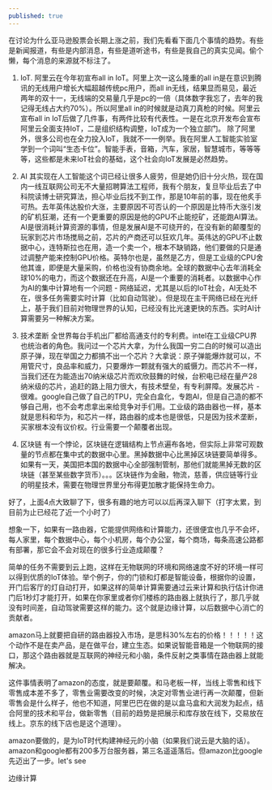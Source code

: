 ```yaml
---
published: true
---
```


在讨论为什么亚马逊股票会长期上涨之前，我们先看看下面几个事情的趋势。有些是新闻报道，有些是内部消息，有些是道听途书，有些是我自己的真实见闻。偷个懒，每个消息的来源就不标注了。

1. IoT. 
阿里云在今年初宣布all in IoT。阿里上次一这么隆重的all in是在意识到腾讯的无线用户增长大幅超越传统pc用户，而all in无线，结果显而易见，最近两年的双十一，无线端的交易量几乎是pc的一倍（具体数字我忘了，去年的我记得无线占大约70%）。所以阿里all in的时候就是动真刀真枪的时候。阿里云宣布all in IoT后做了几件事，有两件比较有代表性。一是在北京开发布会宣布阿里云全面支持IoT，二是组织结构调整，IoT成为一个独立部门。
除了阿里外，很多公司也在全力投入IoT，我就不一一例举。我在阿里人工智能实验室学到一个词叫“生态卡位”。智能手表，音箱，汽车，家居，智慧城市，等等等等，这些都是未来IoT社会的基础，这个社会向IoT发展是必然趋势。

2. AI
其实现在人工智能这个词已经让很多人疲劳，但是她仍旧十分火热，现在国内一线互联网公司无不大量招聘算法工程师，我有个朋友，复旦毕业后去了中科院读博士研究算法，担心毕业后找不到工作，那是10年前的事，现在他炙手可热。去年英伟达股价大涨，主要原因不可否认的一个原因是比特币大涨引发的矿机狂潮，还有一个更重要的原因是他的GPU不止能挖矿，还能跑AI算法。AI是很消耗计算资源的事情，但是发展AI是不可绕开的，在没有新的颠覆型的玩家到芯片市场搅局之前，芯片的产商还可以狂欢几年。英伟达的GPU不止数据中心，连特斯拉也在用，造一个卖一个，根本不缺销路，他们要做的只是通过调整产能来控制GPU价格。英特尔也是，虽然是乙方，但是工业级的CPU舍他其谁，即便是大量采购，价格也没有协商余地。全球的数据中心去年消耗全球10%的电力，而这个数据还在升高，AI是一个重要的消耗者。以数据中心作为AI的集中计算地有一个问题 - 网络延迟，尤其是以后的IoT社会，AI无处不在，很多任务需要实时计算（比如自动驾驶）。但是现在主干网络已经在光纤上，基于我们目前对物理世界的认知，已经没有比光速更快的东西。实时AI计算需要另一种解决方案。


3. 技术垄断
全世界每台手机出厂都给高通支付的专利费。intel在工业级CPU界也统治者的角色。我问过一个芯片大拿，为什么我国一穷二白的时候可以造出原子弹，现在举国之力都搞不出一个芯片？大拿说：原子弹能爆炸就可以，不用管尺寸，良品率和威力，只要爆炸一颗就有强大的威慑力。而芯片不一样，当我们还在为能造出70纳米级芯片而欢欣鼓舞的时候，台积电已经在量产28纳米级的芯片，追赶的路上阻力很大，有技术壁垒，有专利屏障。发展芯片 - 很难。google自己做了自己的TPU，完全白盒化，专跑AI，但是自己造的都不够自己用，也不会考虑拿出来给竞争对手们用。工业级的路由器也一样，基本就是思科和华为，和芯片一样，路由器的成本也是很低，只是因为技术垄断，买家根本没有议价权。行业需要一个颠覆者出现。


4. 区块链
有一个悖论，区块链在逻辑结构上节点遍布各地，但实际上非常可观数量的节点都在集中式的数据中心里。黑掉数据中心比黑掉区块链要简单得多。如果有一天，美国把本国的数据中心全部强制管制，那他们就能黑掉无数的区块链（甚至某些数字货币）。。。区块链作为金融，物流，慈善，供应链等行业的明星技术，需要在物理世界里分布得更加散才能保持生命力。



好了，上面4点大致聊了下，很多有趣的地方可以以后再深入聊下（打字太累，到目前为止已经花了近一个小时了）

想象一下，如果有一路由器，它能提供网络和计算能力，还很便宜也几乎不会坏，每人家里，每个数据中心，每个小机房，每个办公室，每个商场，每条高速公路都有部署，那它会不会对现在的很多行业造成颠覆？


简单的任务不需要到云上跑，这样在无物联网的环境和网络速度不好的环境一样可以得到优质的IoT体验。举个例子，你的门锁和灯都是智能设备，根据你的设置，开门后客厅的灯自动打开，如果这样的简单计算需要通过云来计算和执行估计你进门后1秒灯才能打开，如果在你家里或者你们楼栋的路由器上就执行了，那几乎就没有时间差，自动驾驶需要这样的能力。这个就是边缘计算，以后数据中心消亡的贡献者。

amazon马上就要把自研的路由器投入市场，是思科30%左右的价格！！！！！这个动作不是在卖产品，是在做平台，建立生态。如果说智能音箱是一个物联网的接口，那这个路由器就是互联网的神经元和小脑，条件反射之类事情在路由器上就能解决。

这件事情表明了amazon的态度，就是要颠覆。和马老板一样，当线上零售和线下零售成本差不多了，零售业需要改变的时候，决定对零售业进行再一次颠覆，但新零售会是什么样子，他也不知道，阿里巴巴在做的是以盒马盒和大润发为起点，结合阿里的技术和平台，做新零售（目前的趋势是把展示和库存放在线下，交易放在线上。京东的线下店也是这个道理）。

amazon要做的，是为IoT时代构建神经元的小脑（如果我们说云是大脑的话）。amazon和google都有200多万台服务器，第三名遥遥落后。但amazon比google先迈出了一步。let's see












边缘计算
